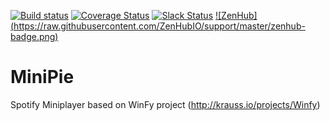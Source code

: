 [![Build status](https://ci.appveyor.com/api/projects/status/xc89lwvclmexie2m?svg=true)](https://ci.appveyor.com/project/DzmitrySafarau/minipie)
[![Coverage Status](https://coveralls.io/repos/DSilence/MiniPie/badge.svg?branch=develop&service=github)](https://coveralls.io/github/DSilence/MiniPie?branch=develop)
[![Slack Status](https://minipieinvite.herokuapp.com/badge.svg)](https://minipieinvite.herokuapp.com/)
[![ZenHub] (https://raw.githubusercontent.com/ZenHubIO/support/master/zenhub-badge.png)](https://zenhub.io)

# MiniPie
Spotify Miniplayer based on WinFy project (http://krauss.io/projects/Winfy)
